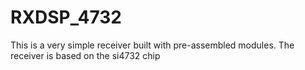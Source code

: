 # RXDSP_4732
This is a very simple receiver built with pre-assembled modules. The receiver is based on the si4732 chip
